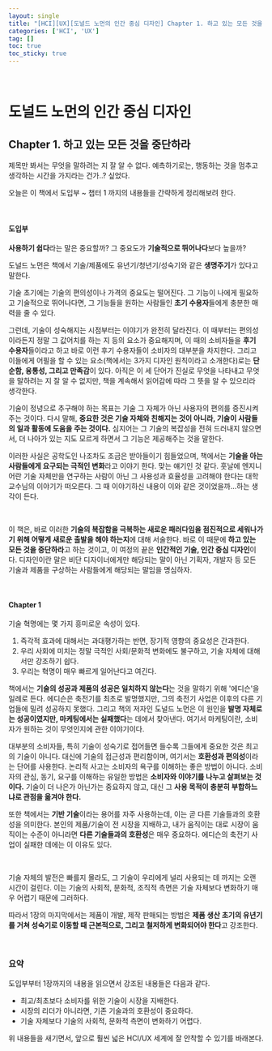 ```yaml
---
layout: single
title: "[HCI][UX][도널드 노먼의 인간 중심 디자인] Chapter 1. 하고 있는 모든 것을 중단하라"
categories: ['HCI', 'UX']
tag: []
toc: true
toc_sticky: true
---
```




<br>

# 도널드 노먼의 인간 중심 디자인

## Chapter 1. 하고 있는 모든 것을 중단하라

제목만 봐서는 무엇을 말하려는 지 잘 알 수 없다. 예측하기로는, 행동하는 것을 멈추고 생각하는 시간을 가지라는 건가..? 싶었다. 

오늘은 이 책에서 도입부 ~ 챕터 1 까지의 내용들을 간략하게 정리해보려 한다. 

<br>

#### 도입부

**사용하기 쉽다**라는 말은 중요할까? 그 중요도가 **기술적으로 뛰어나다**보다 높을까? 

도널드 노먼은 책에서 기술/제품에도 유년기/청년기/성숙기와 같은 **생명주기**가 있다고 말한다. 

기술 초기에는 기술의 편의성이나 가격의 중요도는 떨어진다. 그 기능이 나에게 필요하고 기술적으로 뛰어나다면, 그 기능들을 원하는 사람들인 **초기 수용자**들에게 충분한 매력을 줄 수 있다. 

그런데, 기술이 성숙해지는 시점부터는 이야기가 완전히 달라진다. 이 때부터는 편의성이라든지 정말 그 값어치를 하는 지 등의 요소가 중요해지며, 이 때의 소비자들을 **후기 수용자**들이라고 하고 바로 이런 후기 수용자들이 소비자의 대부분을 차지한다. 그리고 이들에게 어필을 할 수 있는 요소(책에서는 3가지 디자인 원칙이라고 소개한다)로는 **단순함, 융통성, 그리고 만족감**이 있다. 아직은 이 세 단어가 진실로 무엇을 나타내고 무엇을 말하려는 지 잘 알 수 없지만, 책을 계속해서 읽어감에 따라 그 뜻을 알 수 있으리라 생각한다. 

기술이 정녕으로 추구해야 하는 목표는 기술 그 자체가 아닌 사용자의 편의를 증진시켜주는 것이다. 다시 말해, **중요한 것은 기술 자체와 친해지는 것이 아니라, 기술이 사람들의 일과 활동에 도움을 주는 것이다.** 심지어는 그 기술의 복잡성을 전혀 드러내지 않으면서, 더 나아가 있는 지도 모르게 하면서 그 기능은 제공해주는 것을 말한다. 

이러한 사실은 공학도인 나조차도 조금은 받아들이기 힘들었으며, 책에서는 **기술을 아는 사람들에게 요구되는 극적인 변화**라고 이야기 한다. 맞는 얘기인 것 같다. 훗날에 엔지니어란 기술 자체만을 연구하는 사람이 아닌 그 사용성과 효율성을 고려해야 한다는 대학 교수님의 이야기가 떠오른다. 그 때 이야기하신 내용이 이와 같은 것이었을까...하는 생각이 든다. 

<br>

이 책은, 바로 이러한 **기술의 복잡함을 극복하는 새로운 패러다임을 점진적으로 세워나가기 위해 어떻게 새로운 출발을 해야 하는지**에 대해 서술한다. 바로 이 때문에 **하고 있는 모든 것을 중단하라**고 하는 것이고, 이 여정의 끝은 **인간적인 기술, 인간 중심 디자인**이다. 디자인이란 말은 비단 디자이너에게만 해당되는 말이 아닌 기획자, 개발자 등 모든 기술과 제품을 구상하는 사람들에게 해당되는 말임을 명심하자. 

<br>

#### Chapter 1

기술 혁명에는 몇 가지 흥미로운 속성이 있다. 

1. 즉각적 효과에 대해서는 과대평가하는 반면, 장기적 영향의 중요성은 간과한다. 
2. 우리 사회에 미치는 정말 극적인 사회/문화적 변화에도 불구하고, 기술 자체에 대해서만 강조하기 쉽다. 
3. 우리는 혁명이 매우 빠르게 일어난다고 여긴다. 

책에서는 **기술의 성공과 제품의 성공은 일치하지 않는다**는 것을 말하기 위해 '에디슨'을 일례로 든다. 에디슨은 축전기를 최초로 발명했지만, 그의 축전기 사업은 이후의 다른 기업들에 밀려 성공하지 못했다. 그리고 책의 저자인 도널드 노먼은 이 원인을 **발명 자체로는 성공이였지만, 마케팅에서는 실패했다**는 데에서 찾아낸다. 여기서 마케팅이란, 소비자가 원하는 것이 무엇인지에 관한 이야기이다. 

대부분의 소비자들, 특히 기술이 성숙기로 접어들면 들수록 그들에게 중요한 것은 최고의 기술이 아니다. 대신에 기술의 접근성과 편리함이며, 여기서는 **호환성과 편의성**이라는 단어를 사용한다. 논리적 사고는 소비자의 욕구를 이해하는 좋은 방법이 아니다. 소비자의 관심, 동기, 요구를 이해하는 유일한 방법은 **소비자와 이야기를 나누고 살펴보는 것이다.** 기술이 더 나은가 아닌가는 중요하지 않고, 대신 그 **사용 목적이 충분히 부합하느냐로 관점을 옮겨야 한다.**

또한 책에서는 **기반 기술**이라는 용어를 자주 사용하는데, 이는 곧 다른 기술들과의 호환성을 의미한다. 본인의 제품/기술이 전 시장을 지배하고, 내가 움직이는 대로 시장이 움직이는 수준이 아니라면 **다른 기술들과의 호환성**은 매우 중요하다. 에디슨의 축전기 사업이 실패한 데에는 이 이유도 있다. 

<br>

기술 자체의 발전은 빠를지 몰라도, 그 기술이 우리에게 널리 사용되는 데 까지는 오랜 시간이 걸린다. 이는 기술의 사회적, 문화적, 조직적 측면은 기술 자체보다 변화하기 매우 어렵기 때문에 그러하다. 

따라서 1장의 마지막에서는 제품이 개발, 제작 판매되는 방법은 **제품 생산 초기의 유년기를 거쳐 성숙기로 이동할 때 근본적으로, 그리고 철저하게 변화되어야 한다**고 강조한다. 

<br>

### 요약

도입부부터 1장까지의 내용을 읽으면서 강조된 내용들은 다음과 같다. 

* 최고/최초보다 소비자를 위한 기술이 시장을 지배한다. 
* 시장의 리더가 아니라면, 기존 기술과의 호환성이 중요하다. 
* 기술 자체보다 기술의 사회적, 문화적 측면이 변화하기 어렵다. 

위 내용들을 새기면서, 앞으로 훨씬 넓은 HCI/UX 세계에 잘 안착할 수 있기를 바래본다. 

















